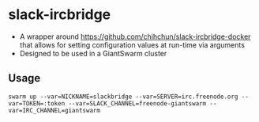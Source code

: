 # slack-ircbridge

- A wrapper around https://github.com/chihchun/slack-ircbridge-docker that allows for setting configuration values at run-time via arguments
- Designed to be used in a GiantSwarm cluster

## Usage
```swarm up --var=NICKNAME=slackbridge --var=SERVER=irc.freenode.org --var=TOKEN=:token --var=SLACK_CHANNEL=freenode-giantswarm --var=IRC_CHANNEL=giantswarm```